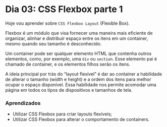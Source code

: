 # Dia 03: CSS Flexbox parte 1

Hoje vou aprender sobre `CSS Flexbox Layout` (Flexible Box).

Flexbox é um módulo que visa fornecer uma maneira mais eficiente de organizar, alinhar e distribuir espaço entre os itens em um container, mesmo quando seu tamanho é desconhecido.

Um container pode ser qualquer elemento HTML que contenha outros elementos, como, por exemplo, uma `div` ou `section`. Esse elemento pai é chamado de container, e os elementos filhos serão os itens.

A ideia principal por trás do “layout flexível” é dar ao container a habilidade de alterar o tamanho (width e height) e a ordem dos itens para melhor ocupar o espaço disponível. Essa habilidade nos permite acomodar uma página em todos os tipos de dispositivos e tamanhos de tela.

### Aprendizados

- Utilizar CSS Flexbox para criar layouts flexíveis;
- Utilizar CSS Flexbox para alterar o comportamento de containers.
